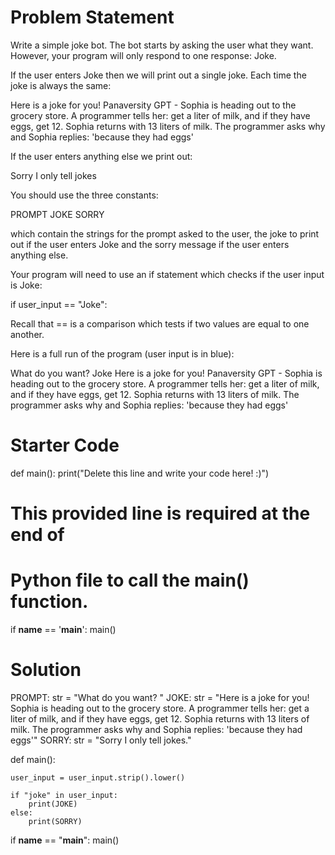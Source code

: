 # Problem Statement
Write a simple joke bot. The bot starts by asking the user what they want. However, your program will only respond to one response: Joke.

If the user enters Joke then we will print out a single joke. Each time the joke is always the same:

Here is a joke for you! Panaversity GPT - Sophia is heading out to the grocery store. A programmer tells her: get a liter of milk, and if they have eggs, get 12. Sophia returns with 13 liters of milk. The programmer asks why and Sophia replies: 'because they had eggs'

If the user enters anything else we print out:

Sorry I only tell jokes

You should use the three constants:

PROMPT JOKE SORRY

which contain the strings for the prompt asked to the user, the joke to print out if the user enters Joke and the sorry message if the user enters anything else.

Your program will need to use an if statement which checks if the user input is Joke:

if user_input == "Joke":

Recall that == is a comparison which tests if two values are equal to one another.

Here is a full run of the program (user input is in blue):

What do you want? Joke Here is a joke for you! Panaversity GPT - Sophia is heading out to the grocery store. A programmer tells her: get a liter of milk, and if they have eggs, get 12. Sophia returns with 13 liters of milk. The programmer asks why and Sophia replies: 'because they had eggs'

# Starter Code
def main():
    print("Delete this line and write your code here! :)")


# This provided line is required at the end of
# Python file to call the main() function.
if __name__ == '__main__':
    main()
# Solution
PROMPT: str = "What do you want? "
JOKE: str = "Here is a joke for you! Sophia is heading out to the grocery store. A programmer tells her: get a liter of milk, and if they have eggs, get 12. Sophia returns with 13 liters of milk. The programmer asks why and Sophia replies: 'because they had eggs'"
SORRY: str = "Sorry I only tell jokes."

def main():
  
    user_input = user_input.strip().lower()
    
    if "joke" in user_input:
        print(JOKE)
    else:
        print(SORRY)

if __name__ == "__main__":
    main()